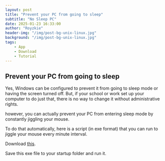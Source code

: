 ```yaml
---
layout: post
title: "Prevent your PC from going to sleep"
subtitle: "No Sleep PC"
date: 2025-01-23 16:33:00
author: "Royzkie"
header-img: "/img/post-bg-unix-linux.jpg"
background: "/img/post-bg-unix-linux.jpg"
tags:
    - App
    - Download
    - Tutorial
---
```


<h2>Prevent your PC from going to sleep</h2>

<p>Yes, Windows can be configured to prevent it from going to sleep mode or having the screen turned off. But, if your school or work set up your computer to do just that, there is no way to change it without administrative rights.</p>

<p>however, you can actually prevent your PC from entering sleep mode by constantly jiggling your mouse.</p>

<p>To do that automatically, here is a script (in exe format) that you can run to jiggle your mouse every minute interval.</p>

<p>Download <a href="/download/NoSleep1m.zip" target="_blank">this</a>.

<p>Save this exe file to your startup folder and run it.</p>


